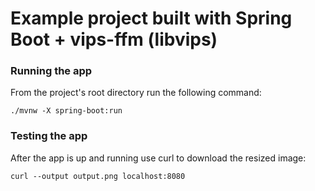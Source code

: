 # Example project built with Spring Boot + vips-ffm (libvips)

### Running the app

From the project's root directory run the following command:

```
./mvnw -X spring-boot:run
```

### Testing the app

After the app is up and running use curl to download the resized image:

```
curl --output output.png localhost:8080
```
